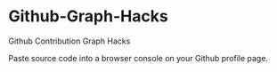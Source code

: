 # Github-Graph-Hacks
Github Contribution Graph Hacks

Paste source code into a browser console on your Github profile page.                        
